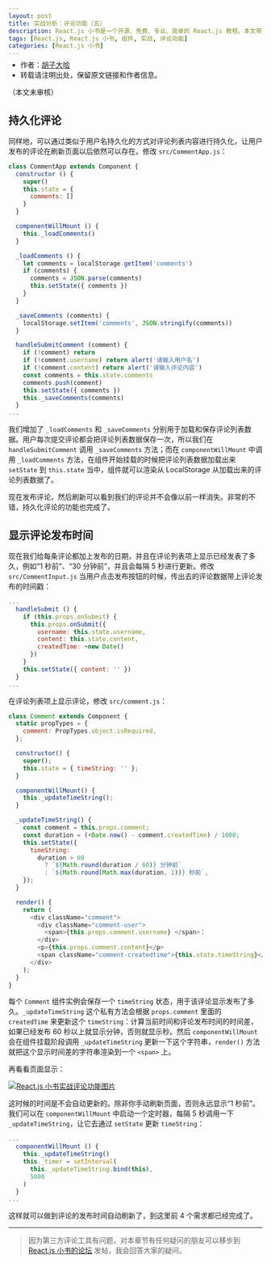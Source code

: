 ```yaml
---
layout: post
title: 实战分析：评论功能（五）
description: React.js 小书是一个开源、免费、专业、简单的 React.js 教程。本文带大家一起来学习如何分析、编写评论功能，包括：持久化评论、显示评论发布时间等。本文是评论功能的第五部分。
tags: [React.js, React.js 小书, 组件, 实战, 评论功能]
categories: [React.js 小书]
---
```


<ul style='font-size: 14px; margin-top: -10px;'>
  <li>
    作者：<a href="https://www.zhihu.com/people/hu-zi-da-ha" target="_blank">胡子大哈</a>
  </li>
  <li>转载请注明出处，保留原文链接和作者信息。</li>
</ul>

（本文未审核）

## 持久化评论

同样地，可以通过类似于用户名持久化的方式对评论列表内容进行持久化，让用户发布的评论在刷新页面以后依然可以存在。修改 `src/CommentApp.js`：

```javascript
class CommentApp extends Component {
  constructor () {
    super()
    this.state = {
      comments: []
    }
  }

  componentWillMount () {
    this._loadComments()
  }

  _loadComments () {
    let comments = localStorage.getItem('comments')
    if (comments) {
      comments = JSON.parse(comments)
      this.setState({ comments })
    }
  }

  _saveComments (comments) {
    localStorage.setItem('comments', JSON.stringify(comments))
  }

  handleSubmitComment (comment) {
    if (!comment) return
    if (!comment.username) return alert('请输入用户名')
    if (!comment.content) return alert('请输入评论内容')
    const comments = this.state.comments
    comments.push(comment)
    this.setState({ comments })
    this._saveComments(comments)
  }
...
```

我们增加了 `_loadComments` 和 `_saveComments` 分别用于加载和保存评论列表数据。用户每次提交评论都会把评论列表数据保存一次，所以我们在 `handleSubmitComment` 调用 `_saveComments` 方法；而在 `componentWillMount` 中调用 `_loadComments` 方法，在组件开始挂载的时候把评论列表数据加载出来 `setState` 到 `this.state` 当中，组件就可以渲染从 LocalStorage 从加载出来的评论列表数据了。

现在发布评论，然后刷新可以看到我们的评论并不会像以前一样消失。非常的不错，持久化评论的功能也完成了。

## 显示评论发布时间

现在我们给每条评论都加上发布的日期，并且在评论列表项上显示已经发表了多久，例如“1 秒前”、“30 分钟前”，并且会每隔 5 秒进行更新。修改 `src/CommentInput.js` 当用户点击发布按钮的时候，传出去的评论数据带上评论发布的时间戳：

```javascript
...
  handleSubmit () {
    if (this.props.onSubmit) {
      this.props.onSubmit({
        username: this.state.username,
        content: this.state.content,
        createdTime: +new Date()
      })
    }
    this.setState({ content: '' })
  }
...
```

在评论列表项上显示评论，修改 `src/comment.js`：

```javascript
class Comment extends Component {
  static propTypes = {
    comment: PropTypes.object.isRequired,
  };

  constructor() {
    super();
    this.state = { timeString: '' };
  }

  componentWillMount() {
    this._updateTimeString();
  }

  _updateTimeString() {
    const comment = this.props.comment;
    const duration = (+Date.now() - comment.createdTime) / 1000;
    this.setState({
      timeString:
        duration > 60
          ? `${Math.round(duration / 60)} 分钟前`
          : `${Math.round(Math.max(duration, 1))} 秒前`,
    });
  }

  render() {
    return (
      <div className="comment">
        <div className="comment-user">
          <span>{this.props.comment.username} </span>：
        </div>
        <p>{this.props.comment.content}</p>
        <span className="comment-createdtime">{this.state.timeString}</span>
      </div>
    );
  }
}
```

每个 `Comment` 组件实例会保存一个 `timeString` 状态，用于该评论显示发布了多久。`_updateTimeString` 这个私有方法会根据 `props.comment` 里面的 `createdTime` 来更新这个 `timeString`：计算当前时间和评论发布时间的时间差，如果已经发布 60 秒以上就显示分钟，否则就显示秒。然后 `componentWillMount` 会在组件挂载阶段调用 `_updateTimeString` 更新一下这个字符串，`render()` 方法就把这个显示时间差的字符串渲染到一个 `<span>` 上。

再看看页面显示：

<a href="http://huzidaha.github.io/static/assets/img/posts/209D576F-45A1-42A7-ADDB-A01AE03BB3D5.png" target="_blank">![React.js 小书实战评论功能图片](http://huzidaha.github.io/static/assets/img/posts/209D576F-45A1-42A7-ADDB-A01AE03BB3D5.png)</a>

这时候的时间是不会自动更新的。除非你手动刷新页面，否则永远显示“1 秒前”。我们可以在 `componentWillMount` 中启动一个定时器，每隔 5 秒调用一下 `_updateTimeString`，让它去通过 `setState` 更新 `timeString`：

```javascript
...
  componentWillMount () {
    this._updateTimeString()
    this._timer = setInterval(
      this._updateTimeString.bind(this),
      5000
    )
  }
...
```

这样就可以做到评论的发布时间自动刷新了，到这里前 4 个需求都已经完成了。

---

> 因为第三方评论工具有问题，对本章节有任何疑问的朋友可以移步到 <a target="_blank" href="http://scriptoj.com/category/4/react-js-小书交流区">React.js 小书的论坛</a> 发帖，我会回答大家的疑问。
